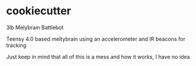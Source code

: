# cookiecutter
3lb Melybrain Battlebot

Teensy 4.0 based meltybrain using an accelerometer and IR beacons for tracking

Just keep in mind that all of this is a mess and how it works, I have no idea
